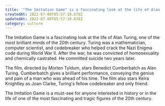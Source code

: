 ```yaml
---
title: '"The Imitation Game" is a fascinating look at the life of Alan Turing'
createdAt: 2022-07-08T05:57:10.678Z
updatedAt: 2022-07-08T05:57:10.678Z
category: culture
---
```


The Imitation Game is a fascinating look at the life of Alan Turing, one of the most brilliant minds of the 20th century. Turing was a mathematician, computer scientist, and codebreaker who helped crack the Nazi Enigma code during World War II. After the war, he was convicted of homosexuality and chemically castrated. He committed suicide two years later.

The film, directed by Morten Tyldum, stars Benedict Cumberbatch as Alan Turing. Cumberbatch gives a brilliant performance, conveying the genius and pain of a man who was ahead of his time. The film also stars Keira Knightley as Joan Clarke, Turing's fellow codebreaker and only friend.

The Imitation Game is a must-see for anyone interested in history or in the life of one of the most fascinating and tragic figures of the 20th century.
